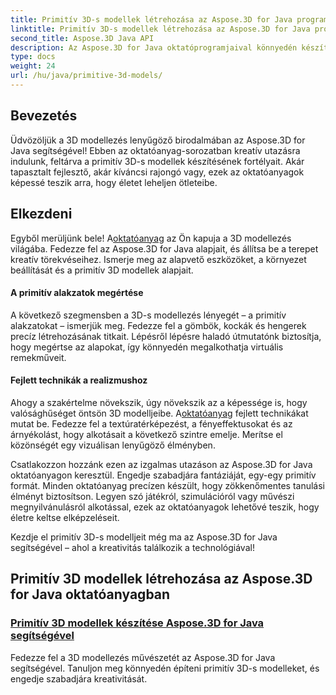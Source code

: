 ```yaml
---
title: Primitív 3D-s modellek létrehozása az Aspose.3D for Java programban
linktitle: Primitív 3D-s modellek létrehozása az Aspose.3D for Java programban
second_title: Aspose.3D Java API
description: Az Aspose.3D for Java oktatóprogramjaival könnyedén készíthet lenyűgöző 3D-s modelleket. Engedje szabadjára kreativitását a primitív 3D-s modellek készítésének lépésről lépésre szóló útmutatóival.
type: docs
weight: 24
url: /hu/java/primitive-3d-models/
---
```



## Bevezetés

Üdvözöljük a 3D modellezés lenyűgöző birodalmában az Aspose.3D for Java segítségével! Ebben az oktatóanyag-sorozatban kreatív utazásra indulunk, feltárva a primitív 3D-s modellek készítésének fortélyait. Akár tapasztalt fejlesztő, akár kíváncsi rajongó vagy, ezek az oktatóanyagok képessé teszik arra, hogy életet leheljen ötleteibe.

## Elkezdeni

 Egyből merüljünk bele! A[oktatóanyag](./building-primitive-3d-models/) az Ön kapuja a 3D modellezés világába. Fedezze fel az Aspose.3D for Java alapjait, és állítsa be a terepet kreatív törekvéseihez. Ismerje meg az alapvető eszközöket, a környezet beállítását és a primitív 3D modellek alapjait.

#### A primitív alakzatok megértése

A következő szegmensben a 3D-s modellezés lényegét – a primitív alakzatokat – ismerjük meg. Fedezze fel a gömbök, kockák és hengerek precíz létrehozásának titkait. Lépésről lépésre haladó útmutatónk biztosítja, hogy megértse az alapokat, így könnyedén megalkothatja virtuális remekműveit.

#### Fejlett technikák a realizmushoz

Ahogy a szakértelme növekszik, úgy növekszik az a képessége is, hogy valósághűséget öntsön 3D modelljeibe. A[oktatóanyag](./building-primitive-3d-models/) fejlett technikákat mutat be. Fedezze fel a textúratérképezést, a fényeffektusokat és az árnyékolást, hogy alkotásait a következő szintre emelje. Merítse el közönségét egy vizuálisan lenyűgöző élményben.

Csatlakozzon hozzánk ezen az izgalmas utazáson az Aspose.3D for Java oktatóanyagon keresztül. Engedje szabadjára fantáziáját, egy-egy primitív formát. Minden oktatóanyag precízen készült, hogy zökkenőmentes tanulási élményt biztosítson. Legyen szó játékról, szimulációról vagy művészi megnyilvánulásról alkotással, ezek az oktatóanyagok lehetővé teszik, hogy életre keltse elképzeléseit.

Kezdje el primitív 3D-s modelljeit még ma az Aspose.3D for Java segítségével – ahol a kreativitás találkozik a technológiával!
## Primitív 3D modellek létrehozása az Aspose.3D for Java oktatóanyagban
### [Primitív 3D modellek készítése Aspose.3D for Java segítségével](./building-primitive-3d-models/)
Fedezze fel a 3D modellezés művészetét az Aspose.3D for Java segítségével. Tanuljon meg könnyedén építeni primitív 3D-s modelleket, és engedje szabadjára kreativitását.
